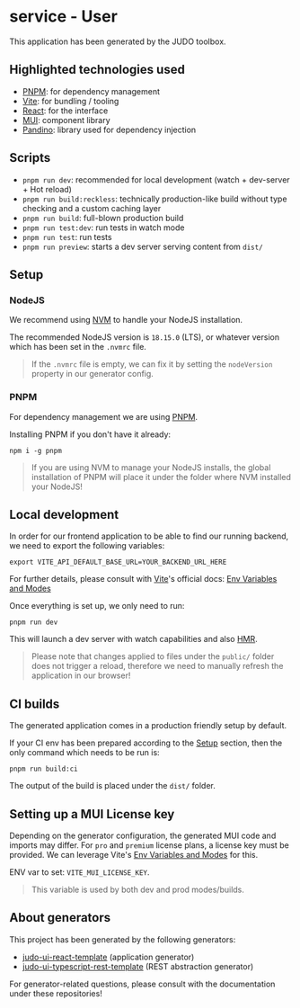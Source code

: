 # service - User

This application has been generated by the JUDO toolbox.

## Highlighted technologies used

- [PNPM](https://pnpm.io/): for dependency management
- [Vite](https://vitejs.dev/): for bundling / tooling
- [React](https://react.dev/): for the interface
- [MUI](https://mui.com/): component library
- [Pandino](https://github.com/BlackBeltTechnology/pandino): library used for dependency injection

## Scripts

- `pnpm run dev`: recommended for local development (watch + dev-server + Hot reload)
- `pnpm run build:reckless`: technically production-like build without type checking and a custom caching layer
- `pnpm run build`: full-blown production build
- `pnpm run test:dev`: run tests in watch mode
- `pnpm run test`: run tests
- `pnpm run preview`: starts a dev server serving content from `dist/`

## Setup

### NodeJS
We recommend using [NVM](https://github.com/nvm-sh/nvm) to handle your NodeJS
installation.

The recommended NodeJS version is `18.15.0` (LTS), or whatever version which has been set in the `.nvmrc` file.

> If the `.nvmrc` file is empty, we can fix it by setting the `nodeVersion` property in our generator config.

### PNPM

For dependency management we are using [PNPM](https://pnpm.io/benchmarks).

Installing PNPM if you don't have it already:

```
npm i -g pnpm
```

> If you are using NVM to manage your NodeJS installs, the global installation of PNPM will
  place it under the folder where NVM installed your NodeJS!

## Local development

In order for our frontend application to be able to find our running backend, we need to export the following variables:

```
export VITE_API_DEFAULT_BASE_URL=YOUR_BACKEND_URL_HERE
```

For further details, please consult with [Vite](https://vitejs.dev/)'s official docs: [Env Variables and Modes](https://vitejs.dev/guide/env-and-mode.html)

Once everything is set up,  we only need to run:

```
pnpm run dev
```

This will launch a dev server with watch capabilities and also [HMR](https://vitejs.dev/guide/features.html#hot-module-replacement).

> Please note that changes applied to files under the `public/` folder does not trigger a reload,
  therefore we need to manually refresh the application in our browser!

## CI builds

The generated application comes in a production friendly setup by default.

If your CI env has been prepared according to the [Setup](#setup) section, then the only command which needs to be run
is:

```
pnpm run build:ci
```

The output of the build is placed under the `dist/` folder.

## Setting up a MUI License key

Depending on the generator configuration, the generated MUI code and imports may differ. For `pro` and `premium` license
plans, a license key must be provided. We can leverage Vite's [Env Variables and Modes](https://vitejs.dev/guide/env-and-mode.html)
for this.

ENV var to set: `VITE_MUI_LICENSE_KEY`.

> This variable is used by both dev and prod modes/builds.

## About generators

This project has been generated by the following generators:

- [judo-ui-react-template](https://github.com/BlackBeltTechnology/judo-ui-react-template) (application generator)
- [judo-ui-typescript-rest-template](https://github.com/BlackBeltTechnology/judo-ui-typescript-rest-template) (REST abstraction generator)

For generator-related questions, please consult with the documentation under these repositories!
